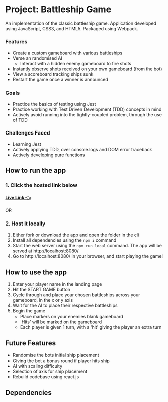 # Project: Battleship Game
An implementation of the classic battleship game.
Application developed using JavaScript, CSS3, and HTML5. Packaged using Webpack.

### Features
- Create a custom gameboard with various battleships	
- Verse an randomised AI
    - Interact with a hidden enemy gameboard to fire shots
- Instantly observe shots received on your own gameboard (from the bot)
- View a scoreboard tracking ships sunk
- Restart the game once a winner is announced

### Goals
- Practice the basics of testing using Jest
- Practice working with Test Driven Development (TDD) concepts in mind
- Actively avoid running into the tightly-coupled problem, through the use of TDD

### Challenges Faced
- Learning Jest
- Actively applying TDD, over console.logs and DOM error traceback
- Actively developing pure functions

## How to run the app
### 1. Click the hosted link below
#### [Live Link 👈](https://waldorfio.github.io/battleship-project/)

OR

### 2. Host it locally
1.	Either fork or download the app and open the folder in the cli
2.	Install all dependencies using the `npm i` command
3.	Start the web server using the `npm run local` command. The app will be served at http://localhost:8080/
4.	Go to  http://localhost:8080/ in your browser, and start playing the game!

## How to use the app
1. Enter your player name in the landing page
2. Hit the START GAME button
3. Cycle through and place your chosen battleships across your gameboard, in the x or y axis
4. Wait for the AI to place their respective battleships
5. Begin the game
    - Place markers on your enemies blank gameboard
    - 'Hits' will be marked on the gameboard
    - Each player is given 1 turn, with a 'hit' giving the player an extra turn

## Future Features
- Randomise the bots initial ship placement
- Giving the bot a bonus round if player hits ship
- AI with scaling difficulty
- Selection of axis for ship placement
- Rebuild codebase using react.js

## Dependencies
